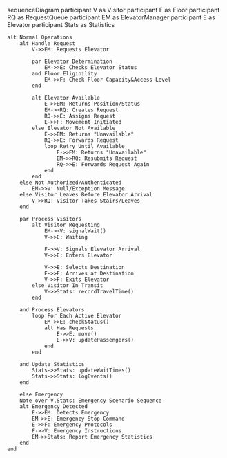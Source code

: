 sequenceDiagram
    participant V as Visitor
    participant F as Floor
    participant RQ as RequestQueue
    participant EM as ElevatorManager
    participant E as Elevator
    participant Stats as Statistics

    alt Normal Operations
        alt Handle Request
            V->>EM: Requests Elevator

            par Elevator Determination
                EM->>E: Checks Elevator Status
            and Floor Eligibility
                EM->>F: Check Floor Capacity&Access Level
            end

            alt Elevator Available
                E->>EM: Returns Position/Status
                EM->>RQ: Creates Request
                RQ->>E: Assigns Request
                E->>F: Movement Initiated
            else Elevator Not Available
                E->>EM: Returns "Unavailable"
                RQ->>E: Forwards Request
                loop Retry Until Available
                    E->>EM: Returns "Unavailable"
                    EM->>RQ: Resubmits Request
                    RQ->>E: Forwards Request Again
                end
            end
        else Not Authorized/Authenticated
            EM->>V: Null/Exception Message
        else Visitor Leaves Before Elevator Arrival
            V->>RQ: Visitor Takes Stairs/Leaves           
        end
        
        par Process Visitors
            alt Visitor Requesting
                EM->>V: signalWait()
                V->>E: Waiting

                F->>V: Signals Elevator Arrival
                V->>E: Enters Elevator
                
                V->>E: Selects Destination
                E->>F: Arrives at Destination
                V->>F: Exits Elevator
            else Visitor In Transit
                V->>Stats: recordTravelTime()
            end
        
        and Process Elevators
            loop For Each Active Elevator
                EM->>E: checkStatus()
                alt Has Requests
                    E->>E: move()
                    E->>V: updatePassengers()
                end
            end
        
        and Update Statistics
            Stats->>Stats: updateWaitTimes()
            Stats->>Stats: logEvents()
        end
        
        else Emergency
        Note over V,Stats: Emergency Scenario Sequence
        alt Emergency Detected
            E->>EM: Detects Emergency
            EM->>E: Emergency Stop Command
            E->>F: Emergency Protocols
            F->>V: Emergency Instructions
            EM->>Stats: Report Emergency Statistics
        end
    end